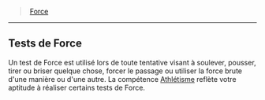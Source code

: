 ﻿---
!GenericItem
Id: abilities_strength_hd.md#tests-de-force
ParentLink: abilities_strength_hd.md#force
Name: Tests de Force
ParentName: Force
NameLevel: 2
Attributes: {}
---
> [Force](hd_abilities_strength.md)

---

## Tests de Force

Un test de Force est utilisé lors de toute tentative visant à soulever, pousser, tirer ou briser quelque chose, forcer le passage ou utiliser la force brute d'une manière ou d'une autre. La compétence [Athlétisme](hd_abilities_strength_athletisme.md) reflète votre aptitude à réaliser certains tests de Force.

